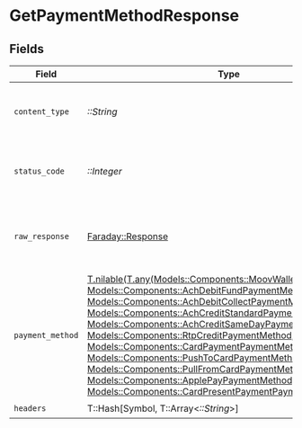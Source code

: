 # GetPaymentMethodResponse


## Fields

| Field                                                                                                                                                                                                                                                                                                                                                                                                                                                                                                                                                                                               | Type                                                                                                                                                                                                                                                                                                                                                                                                                                                                                                                                                                                                | Required                                                                                                                                                                                                                                                                                                                                                                                                                                                                                                                                                                                            | Description                                                                                                                                                                                                                                                                                                                                                                                                                                                                                                                                                                                         |
| --------------------------------------------------------------------------------------------------------------------------------------------------------------------------------------------------------------------------------------------------------------------------------------------------------------------------------------------------------------------------------------------------------------------------------------------------------------------------------------------------------------------------------------------------------------------------------------------------- | --------------------------------------------------------------------------------------------------------------------------------------------------------------------------------------------------------------------------------------------------------------------------------------------------------------------------------------------------------------------------------------------------------------------------------------------------------------------------------------------------------------------------------------------------------------------------------------------------- | --------------------------------------------------------------------------------------------------------------------------------------------------------------------------------------------------------------------------------------------------------------------------------------------------------------------------------------------------------------------------------------------------------------------------------------------------------------------------------------------------------------------------------------------------------------------------------------------------- | --------------------------------------------------------------------------------------------------------------------------------------------------------------------------------------------------------------------------------------------------------------------------------------------------------------------------------------------------------------------------------------------------------------------------------------------------------------------------------------------------------------------------------------------------------------------------------------------------- |
| `content_type`                                                                                                                                                                                                                                                                                                                                                                                                                                                                                                                                                                                      | *::String*                                                                                                                                                                                                                                                                                                                                                                                                                                                                                                                                                                                          | :heavy_check_mark:                                                                                                                                                                                                                                                                                                                                                                                                                                                                                                                                                                                  | HTTP response content type for this operation                                                                                                                                                                                                                                                                                                                                                                                                                                                                                                                                                       |
| `status_code`                                                                                                                                                                                                                                                                                                                                                                                                                                                                                                                                                                                       | *::Integer*                                                                                                                                                                                                                                                                                                                                                                                                                                                                                                                                                                                         | :heavy_check_mark:                                                                                                                                                                                                                                                                                                                                                                                                                                                                                                                                                                                  | HTTP response status code for this operation                                                                                                                                                                                                                                                                                                                                                                                                                                                                                                                                                        |
| `raw_response`                                                                                                                                                                                                                                                                                                                                                                                                                                                                                                                                                                                      | [Faraday::Response](https://www.rubydoc.info/gems/faraday/Faraday/Response)                                                                                                                                                                                                                                                                                                                                                                                                                                                                                                                         | :heavy_check_mark:                                                                                                                                                                                                                                                                                                                                                                                                                                                                                                                                                                                  | Raw HTTP response; suitable for custom response parsing                                                                                                                                                                                                                                                                                                                                                                                                                                                                                                                                             |
| `payment_method`                                                                                                                                                                                                                                                                                                                                                                                                                                                                                                                                                                                    | [T.nilable(T.any(Models::Components::MoovWalletPaymentMethod, Models::Components::AchDebitFundPaymentMethod, Models::Components::AchDebitCollectPaymentMethod, Models::Components::AchCreditStandardPaymentMethod, Models::Components::AchCreditSameDayPaymentMethod, Models::Components::RtpCreditPaymentMethod, Models::Components::CardPaymentPaymentMethod, Models::Components::PushToCardPaymentMethod, Models::Components::PullFromCardPaymentMethod, Models::Components::ApplePayPaymentMethod, Models::Components::CardPresentPaymentPaymentMethod))](../../models/shared/paymentmethod.md) | :heavy_minus_sign:                                                                                                                                                                                                                                                                                                                                                                                                                                                                                                                                                                                  | The request completed successfully.                                                                                                                                                                                                                                                                                                                                                                                                                                                                                                                                                                 |
| `headers`                                                                                                                                                                                                                                                                                                                                                                                                                                                                                                                                                                                           | T::Hash[Symbol, T::Array<*::String*>]                                                                                                                                                                                                                                                                                                                                                                                                                                                                                                                                                               | :heavy_check_mark:                                                                                                                                                                                                                                                                                                                                                                                                                                                                                                                                                                                  | N/A                                                                                                                                                                                                                                                                                                                                                                                                                                                                                                                                                                                                 |